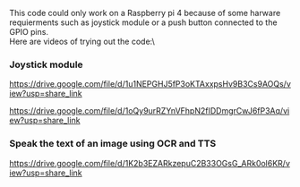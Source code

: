 This code could only work on a Raspberry pi 4 because of some harware requierments such as joystick module or a push button connected to the GPIO pins.\
Here are videos of trying out the code:\

### Joystick module

https://drive.google.com/file/d/1u1NEPGHJ5fP3oKTAxxpsHv9B3Cs9AOQs/view?usp=share_link

https://drive.google.com/file/d/1oQy9urRZYnVFhpN2fIDDmgrCwJ6fP3Aq/view?usp=share_link

### Speak the text of an image using OCR and TTS
https://drive.google.com/file/d/1K2b3EZARkzepuC2B33OGsG_ARk0ol6KR/view?usp=share_link
